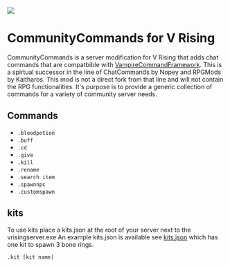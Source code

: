 ![](logo.png)

# CommunityCommands for V Rising

CommunityCommands is a server modification for V Rising that adds chat commands that are compatbible with [VampireCommandFramework](https://github.com/decaprime/VampireCommandFramework). This is a spirtual successor in the line of ChatCommands by Nopey and RPGMods by Kaltharos. This mod is not a direct fork from that line and will not contain the RPG functionalities. It's purpose is to provide a generic collection of commands for a variety of community server needs.

## Commands

- `.bloodpotion`
- `.buff`
- `.cd`
- `.give`
- `.kill`
- `.rename`
- `.search item`
- `.spawnnpc`
- `.customspawn`

## kits

To use kits place a kits.json at the root of your server next to the vrisingserver.exe
An example kits.json is available see [kits.json](kits.json) which has one kit to spawn 3 bone rings.

`.kit [kit name]`

